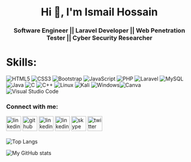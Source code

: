<!-- <div align="center"><img align="center" width="250" src="https://media-exp1.licdn.com/dms/image/C4E03AQEcQhWrJNsd6Q/profile-displayphoto-shrink_200_200/0/1627480758910?e=1668643200&v=beta&t=shHjAM0pw2BIonO3cEaixCpIbDMfAKjNM-ERqIZUQhE" style={width:50px} alt="" /></div> -->
<h1 align="center">Hi 👋, I'm Ismail Hossain</h1>
<h3 align="center"> Software Engineer || Laravel Developer || Web Penetration Tester || Cyber Security Researcher</h3>

# Skills:
![HTML5](https://img.shields.io/badge/html5-%23E34F26.svg?style=for-the-badge&logo=html5&logoColor=white) ![CSS3](https://img.shields.io/badge/css3-%231572B6.svg?style=for-the-badge&logo=css3&logoColor=white) ![Bootstrap](https://img.shields.io/badge/-bootstrap-%237511f6.svg?style=for-the-badge&logo=bootstrap&logoColor=white) ![JavaScript](https://img.shields.io/badge/javascript-%23E34F26.svg?style=for-the-badge&logo=javascript&logoColor=%23F7DF1E) ![PHP](https://img.shields.io/badge/php-%23777BB4.svg?style=for-the-badge&logo=php&logoColor=white) ![Laravel](https://img.shields.io/badge/-Laravel-%23171923.svg?style=for-the-badge&logo=laravel&logoColor=red) ![MySQL](https://img.shields.io/badge/mysql-%2300f.svg?style=for-the-badge&logo=mysql&logoColor=white) ![Java](https://img.shields.io/badge/java-%23ED8B00.svg?style=for-the-badge&logo=java&logoColor=white) ![C](https://img.shields.io/badge/c-%2300599C.svg?style=for-the-badge&logo=c&logoColor=white)  ![C++](https://img.shields.io/badge/c++-%2300599C.svg?style=for-the-badge&logo=c%2B%2B&logoColor=white) ![Linux](https://img.shields.io/badge/Linux-FCC624?style=for-the-badge&logo=linux&logoColor=black) ![Kali](https://img.shields.io/badge/Kali-268BEE?style=for-the-badge&logo=kalilinux&logoColor=white) ![Windows](https://img.shields.io/badge/Windows-0078D6?style=for-the-badge&logo=windows&logoColor=white)![Canva](https://img.shields.io/badge/Canva-%2300C4CC.svg?style=for-the-badge&logo=Canva&logoColor=white) ![Visual Studio Code](https://img.shields.io/badge/Visual%20Studio%20Code-0078d7.svg?style=for-the-badge&logo=visual-studio-code&logoColor=white) 


<h3 align="left">Connect with me:</h3>

[<img src="https://img.icons8.com/color/48/000000/domain--v1.png" alt='linkedin' height='40'>](#)
[<img src='https://img.icons8.com/color/50/000000/github.png' alt='github' height='40'>](https://github.com/ismail306)  [<img src="https://img.icons8.com/color/50/000000/linkedin.png" alt='linkedin' height='40'>](https://www.linkedin.com/in/ismail306/) 
[<img src="https://img.icons8.com/color/50/000000/instagram-new--v1.png" alt='linkedin' height='40'>](#) 
[<img src="https://img.icons8.com/color/50/000000/skype.png" alt='skype' height='40'>](#)
[<img src="https://img.icons8.com/color/50/000000/twitter--v1.png" alt='twitter' height='40'>](#)   
<br/>
![Top Langs](https://github-readme-stats-sigma-five.vercel.app/api/top-langs/?username=ismail306)

![My GitHub stats](https://github-readme-stats-sigma-five.vercel.app/api?username=ismail306&show_icons=true)




